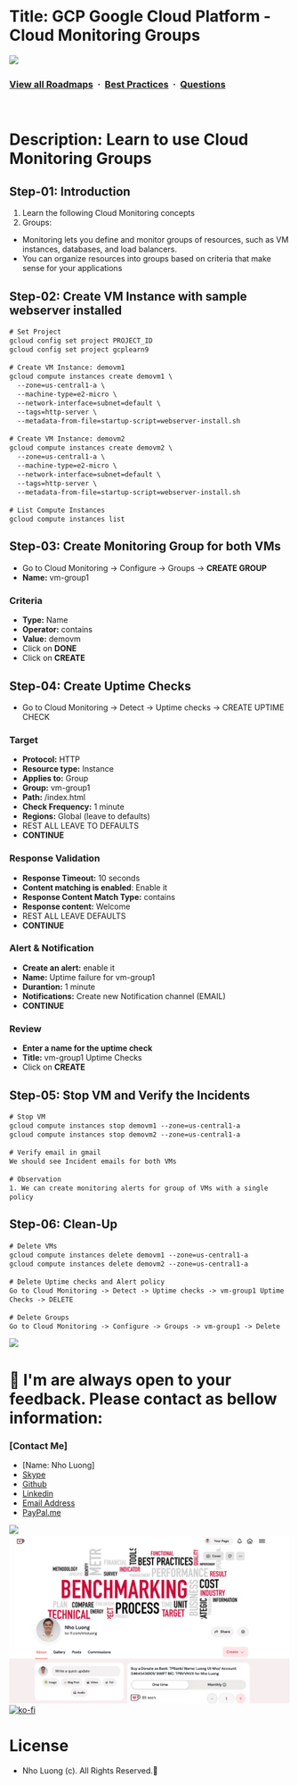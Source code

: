 # Title: GCP Google Cloud Platform - Cloud Monitoring Groups

![](https://i.imgur.com/waxVImv.png)
### [View all Roadmaps](https://github.com/nholuongut/all-roadmaps) &nbsp;&middot;&nbsp; [Best Practices](https://github.com/nholuongut/all-roadmaps/blob/main/public/best-practices/) &nbsp;&middot;&nbsp; [Questions](https://www.linkedin.com/in/nholuong/)
<br/>

# Description: Learn to use Cloud Monitoring Groups
## Step-01: Introduction
1. Learn the following Cloud Monitoring concepts
2. Groups: 
  - Monitoring lets you define and monitor groups of resources, such as VM instances, databases, and load balancers. 
  - You can organize resources into groups based on criteria that make sense for your applications

## Step-02: Create VM Instance with sample webserver installed
```t
# Set Project
gcloud config set project PROJECT_ID
gcloud config set project gcplearn9

# Create VM Instance: demovm1
gcloud compute instances create demovm1 \
  --zone=us-central1-a \
  --machine-type=e2-micro \
  --network-interface=subnet=default \
  --tags=http-server \
  --metadata-from-file=startup-script=webserver-install.sh 

# Create VM Instance: demovm2
gcloud compute instances create demovm2 \
  --zone=us-central1-a \
  --machine-type=e2-micro \
  --network-interface=subnet=default \
  --tags=http-server \
  --metadata-from-file=startup-script=webserver-install.sh 

# List Compute Instances
gcloud compute instances list   
```

## Step-03: Create Monitoring Group for both VMs
- Go to Cloud Monitoring -> Configure -> Groups -> **CREATE GROUP**
- **Name:** vm-group1
### Criteria
- **Type:** Name
- **Operator:** contains
- **Value:** demovm
- Click on **DONE**
- Click on **CREATE**

## Step-04: Create Uptime Checks
- Go to Cloud Monitoring -> Detect -> Uptime checks -> CREATE UPTIME CHECK
### Target
- **Protocol:** HTTP
- **Resource type:** Instance
- **Applies to:** Group
- **Group:** vm-group1 
- **Path:** /index.html
- **Check Frequency:** 1 minute
- **Regions:** Global (leave to defaults)
- REST ALL LEAVE TO DEFAULTS
- **CONTINUE**
### Response Validation
- **Response Timeout:** 10 seconds
- **Content matching is enabled**: Enable it
- **Response Content Match Type:** contains
- **Response content:** Welcome
- REST ALL LEAVE DEFAULTS
- **CONTINUE**
### Alert & Notification
- **Create an alert:** enable it
- **Name:** Uptime failure for vm-group1
- **Durantion:** 1 minute
- **Notifications:** Create new Notification channel (EMAIL)
- **CONTINUE**
### Review 
- **Enter a name for the uptime check**
- **Title:** vm-group1 Uptime Checks
- Click on **CREATE**

## Step-05: Stop VM and Verify the Incidents
```t
# Stop VM
gcloud compute instances stop demovm1 --zone=us-central1-a
gcloud compute instances stop demovm2 --zone=us-central1-a

# Verify email in gmail
We should see Incident emails for both VMs

# Observation
1. We can create monitoring alerts for group of VMs with a single policy
```

## Step-06: Clean-Up
```t
# Delete VMs
gcloud compute instances delete demovm1 --zone=us-central1-a
gcloud compute instances delete demovm2 --zone=us-central1-a

# Delete Uptime checks and Alert policy
Go to Cloud Monitoring -> Detect -> Uptime checks -> vm-group1 Uptime Checks -> DELETE

# Delete Groups
Go to Cloud Monitoring -> Configure -> Groups -> vm-group1 -> Delete
```

![](https://i.i/Users/nholu/Documents/Donate.png/Users/nholu/Documents/Donate.pngmgur.com/waxVImv.png)
# 🚀 I'm are always open to your feedback.  Please contact as bellow information:
### [Contact Me]
* [Name: Nho Luong]
* [Skype](luongutnho_skype)
* [Github](https://github.com/nholuongut/)
* [Linkedin](https://www.linkedin.com/in/nholuong/)
* [Email Address](luongutnho@hotmail.com)
* [PayPal.me](https://www.paypal.com/paypalme/nholuongut)

![](https://i.imgur.com/waxVImv.png)
![](Donate.png)
[![ko-fi](https://ko-fi.com/img/githubbutton_sm.svg)](https://ko-fi.com/nholuong)

# License
* Nho Luong (c). All Rights Reserved.🌟
